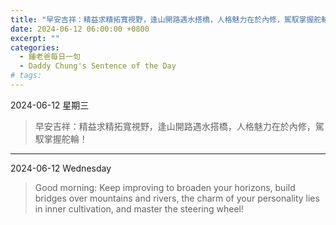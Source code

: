 ```yaml
---
title: "早安吉祥：精益求精拓寬視野，逢山開路遇水搭橋，人格魅力在於內修，駕馭掌握舵輪！ <br> Good morning: Keep improving to broaden your horizons, build bridges over mountains and rivers, the charm of your personality lies in inner cultivation, and master the steering wheel!"
date: 2024-06-12 06:00:00 +0800
excerpt: ""
categories:
  - 鍾老爸每日一句
  - Daddy Chung's Sentence of the Day
# tags:
---
```


2024-06-12 星期三

> 早安吉祥：精益求精拓寬視野，逢山開路遇水搭橋，人格魅力在於內修，駕馭掌握舵輪！

---

2024-06-12 Wednesday

> Good morning: Keep improving to broaden your horizons, build bridges over mountains and rivers, the charm of your personality lies in inner cultivation, and master the steering wheel!
